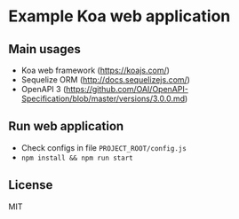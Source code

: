# Example Koa web application

## Main usages

 - Koa web framework (https://koajs.com/)
 - Sequelize ORM (http://docs.sequelizejs.com/)
 - OpenAPI 3 (https://github.com/OAI/OpenAPI-Specification/blob/master/versions/3.0.0.md)

## Run web application

 - Check configs in file ``PROJECT_ROOT/config.js``
 - ``npm install && npm run start``

## License

MIT
